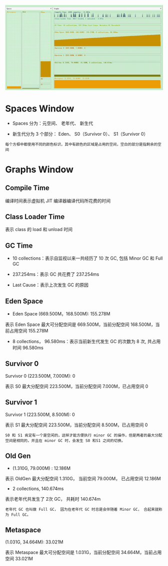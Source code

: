 ![](images/1.png)

# Spaces Window
- Spaces 分为：元空间、 老年代、 新生代

- 新生代分为 3 个部分： Eden、 S0（Survivor 0）、 S1（Survivor 0）

```
每个方框中都使用不同的颜色标识，其中有颜色的区域是占用的空间，空白的部分是指剩余的空间
```

# Graphs Window
## Compile Time
编译时间表示虚拟机 JIT 编译器编译代码所花费的时间

## Class Loader Time
表示 class 的 load 和 unload 时间

## GC Time
- 10 collections：表示自监视以来一共经历了 10 次 GC, 包括 Minor GC 和 Full GC

- 237.254ms：表示 GC 共花费了 237.254ms

- Last Cause：表示上次发生 GC 的原因

## Eden Space
- Eden Space (669.500M，168.500M): 155.278M

表示 Eden Space 最大可分配空间是 669.500M，当前分配空间 168.500M，当前占用空间 155.278M

- 8 collections， 96.580ms：表示当前新生代发生 GC 的次数为 8 次, 共占用时间 96.580ms

## Survivor 0
Survivor 0 (223.500M, 7.000M): 0

表示 S0 最大分配空间 223.500M，当前分配空间 7.000M，已占用空间 0

## Survivor 1
Survivor 1 (223.500M, 8.500M): 0

表示 S1 最大分配空间 223.500M，当前分配空间 8.500M，已占用空间 0

```
S0 和 S1 肯定有一个是空闲的，这样才能方便执行 minor GC 的操作，但是两者的最大分配空间是相同的，并且在 minor GC 时，会发生 S0 和S1 之间的切换。
```

## Old Gen
- (1.310G, 79.000M) : 12.186M

表示 OldGen 最大分配空间 1.310G， 当前空间  79.000M， 已占用空间 12.186M

- 2 collections, 140.674ms

表示老年代共发生了 2次 GC， 共耗时 140.674m

```
老年代 GC 也叫做 Full GC， 因为在老年代 GC 时总是会伴随着 Minor GC， 合起来就称为 Full GC。
```

## Metaspace

(1.031G, 34.664M): 33.021M

表示 Metaspace 最大可分配空间是 1.031G，当前分配空间 34.664M，当前占用空间 33.021M
